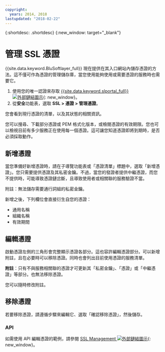 ```yaml
---
copyright:
  years: 2014, 2018
lastupdated: "2018-02-22"
---
```


{:shortdesc: .shortdesc}
{:new_window: target="_blank"}

# 管理 SSL 憑證

{{site.data.keyword.BluSoftlayer_full}} 現在提供在其入口網站內儲存憑證的方法。這不僅可作為憑證的管理儲存庫，當您使用能夠使用或需要憑證的服務時也需要它。

1. 使用您的唯一認證來存取 [{{site.data.keyword.slportal_full}} ![外部鏈結圖示](../../icons/launch-glyph.svg "外部鏈結圖示")](https://control.softlayer.com/){: new_window}。
2. 從**安全**功能表，選取 **SSL > 憑證 > 管理憑證**。

您會看到現行憑證的清單，以及其狀態的相關資訊。

您可以搜尋、下載部分憑證或 PEM 格式化版本，或檢閱憑證的有效期限。您也可以檢視目前有多少服務正在使用每一個憑證。這可讓您知道憑證即將到期時，是否必須採取動作。

## 新增憑證

當您準備好新增憑證時，請在子導覽功能表或「憑證清單」標題中，選取「新增憑證」。您只需要提供憑證及其私密金鑰。不過，當您的發證者提供中繼憑證，而您不提供時，可能導致憑證鏈岔斷，且導致使用者或相關聯的服務驗證不當。

附註：無法儲存需要通行詞組的私密金鑰。

新增之後，下列欄位會直接衍生自您的憑證：

* 通用名稱
* 組織名稱
* 有效期間

## 編輯憑證

啟動憑證左側的三角形會完整顯示憑證各部分。這也容許編輯憑證部分。可以新增附註，且在必要時可以移除憑證。同時也會列出目前使用憑證的服務清單。

**附註**：只有不與服務相關聯的憑證才可更新其「私密金鑰」、「憑證」或「中繼憑證」等部分。也無法移除憑證。

您可以隨時修改附註。

## 移除憑證

若要移除憑證，請遵循步驟來編輯它、選取「確認移除憑證」，然後儲存。

### API

如需使用 API 編輯憑證的範例，請參閱 [SSL Management ![外部鏈結圖示](../../icons/launch-glyph.svg "外部鏈結圖示")](http://sldn.softlayer.com/article/ssl-management){: new_window}。 
